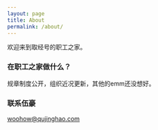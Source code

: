 ```yaml
---
layout: page
title: About
permalink: /about/
---
```


欢迎来到取经号的职工之家。

### 在职工之家做什么？

规章制度公开，组织近况更新，其他的emm还没想好。

### 联系伍豪

[woohow@qujinghao.com](mailto:woohow@qujinghao.com)
